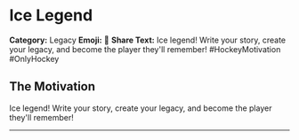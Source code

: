 # Ice Legend

**Category:** Legacy
**Emoji:** 👑
**Share Text:** Ice legend! Write your story, create your legacy, and become the player they'll remember! #HockeyMotivation #OnlyHockey

## The Motivation

Ice legend! Write your story, create your legacy, and become the player they'll remember!

---
